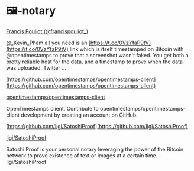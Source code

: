 # 🖼-notary



[Francis Pouliot (@francispouliot_)](https://twitter.com/francispouliot_/status/1036760293668528128)

@_Kevin_Pham all you need is an [https://t.co/0VzYfaP9tV](https://t.co/0VzYfaP9tV) link which is itself timestamped on Bitcoin with @opentimestamps to prove that a screenshot wasn't faked. You get both a pretty reliable host for the data, and a timestamp to prove when the data was uploaded. Twitter ...




[https://github.com/opentimestamps/opentimestamps-client](https://github.com/opentimestamps/opentimestamps-client)

[opentimestamps/opentimestamps-client](https://github.com/opentimestamps/opentimestamps-client)

OpenTimestamps client. Contribute to opentimestamps/opentimestamps-client development by creating an account on GitHub.

[https://github.com/ligi/SatoshiProof](https://github.com/ligi/SatoshiProof)

[ligi/SatoshiProof](https://github.com/ligi/SatoshiProof)

Satoshi Proof is your personal notary leveraging the power of the Bitcoin network to prove existence of text or images at a certain time. - ligi/SatoshiProof

